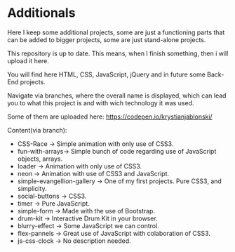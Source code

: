 # Additionals

Here I keep some additional projects, some are just a functioning parts that can be added to bigger projects, some are just stand-alone projects.

This repository is up to date. This means, when I finish something, then i will upload it here.

You will find here HTML, CSS, JavaScript, jQuery and in future some Back-End projects.

Navigate via branches, where the overall name is displayed, which can lead you to what this project is and with wich technology it was used.

Some of them are uploaded here: https://codepen.io/krystianjablonski/

Content(via branch):

- CSS-Race -> Simple animation with only use of CSS3.
- fun-with-arrays-> Simple bunch of code regarding use of JavaScript objects, arrays.
- loader -> Animation with only use of CSS3.
- neon -> Animation with use of CSS3 and JavaScript.
- simple-evangellion-gallery -> One of my first projects. Pure CSS3, and simplicity.
- social-buttons -> CSS3.
- timer -> Pure JavaScript.
- simple-form -> Made with the use of Bootstrap.
- drum-kit -> Interactive Drum Kit in your browser.
- blurry-effect -> Some JavaScript we can control.
- flex-pannels -> Great use of JavaScript with colaboration of CSS3.
- js-css-clock -> No description needed.
